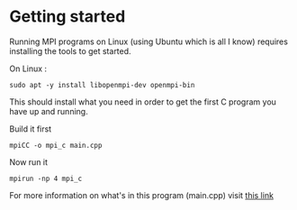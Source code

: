# Getting started

Running MPI programs on Linux (using Ubuntu which is all I know) requires installing the tools to get started.

On Linux : 

```
sudo apt -y install libopenmpi-dev openmpi-bin
```

This should install what you need in order to get the first C program you have up and running.

Build it first

```
mpiCC -o mpi_c main.cpp
```

Now run it

```
mpirun -np 4 mpi_c
```

For more information on what's in this program (main.cpp) visit [this link](https://mpitutorial.com/tutorials/mpi-hello-world/)

